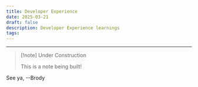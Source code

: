 ```yaml
---
title: Developer Experience
date: 2025-03-21
draft: false
description: Developer Experience learnings
tags:
---
```

---
> [!note] Under Construction
> 
> This is a note being built!

See ya, 
--Brody
